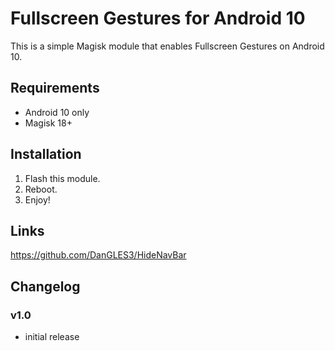 # Fullscreen Gestures for Android 10

This is a simple Magisk module that enables Fullscreen Gestures on Android 10.

## Requirements
- Android 10 only
- Magisk 18+

## Installation
1. Flash this module.
2. Reboot.
3. Enjoy!

## Links
https://github.com/DanGLES3/HideNavBar

## Changelog
### v1.0
- initial release
